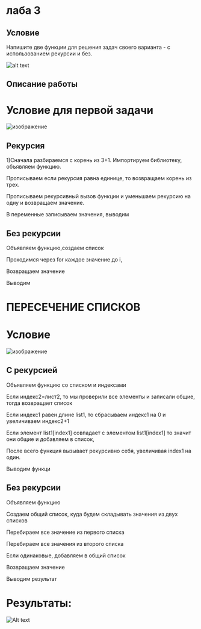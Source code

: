 # лаба 3 
## Условие

Напишите две функции для решения задач своего варианта - с использованием рекурсии и без.

![alt text](image.png)

## Описание работы
# Условие для первой задачи
![изображение](https://github.com/DarkSwordss89125/laba1/assets/160292757/ff53a082-869e-4a56-be10-725262511371)

## Рекурсия
1)Сначала разбираемся с корень из 3+1. 
Импортируем библиотеку, объявляем функцию.

Прописываем если рекурсия равна единице, то возвращаем корень из трех.

Прописываем рекурсивный вызов функции и уменьшаем рекурсию на одну и возвращаем значение. 

В переменные записываем значения, выводим

## Без рекурсии
Объявляем функцию,создаем список

Проходимся через for каждое значение до i,

Возвращаем значение

Выводим
# ПЕРЕСЕЧЕНИЕ СПИСКОВ
# Условие
![изображение](https://github.com/DarkSwordss89125/laba1/assets/160292757/ab916557-cad9-4ca6-bb87-c89c6162f572)


## С рекурсией
Объявляем функцию со списком и индексами

Если индекс2=лист2, то мы проверили все элементы  и записали общие, тогда возвращает список

Если индекс1 равен длине list1, то сбрасываем индекс1 на 0 и увеличиваем индекс2+1

Если элемент list1[index1] совпадает с элементом list1[index1]
то значит они общие и добавляем в список, 

После всего функция вызывает рекурсивно себя, увеличивая index1 на один.

Выводим функци
## Без рекурсии
Объявляем функцию

Создаем общий список, куда будем складывать значения из двух списков

Перебираем все значение из первого списка

Перебираем все значения из второго списка

Если одинаковые, добавляем в общий список

Возвращаем значение

Выводим результат
# Результаты:
![Alt text](image.png)
